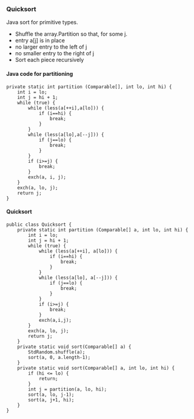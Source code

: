 ### Quicksort

Java sort for primitive types.

- Shuffle the array.Partition so that, for some j.
- entry a[j] is in place
- no larger entry to the left of j
- no smaller entry to the right of j
- Sort each piece recursively

#### Java code for partitioning

```
private static int partition (Comparable[], int lo, int hi) {
    int i = lo;
    int j = hi + 1;
    while (true) {
        while (less(a[++i],a[lo])) {
            if (i==hi) {
                break;
            }
        }
        while (less(a[lo],a[--j])) {
            if (j==lo) {
                break;
            }
        }
        if (i>=j) {
            break;
        }
        exch(a, i, j);
    }
    exch(a, lo, j);
    return j;
}
```

#### Quicksort

```
public class Quicksort {
    private static int partition (Comparable[] a, int lo, int hi) {
        int i = lo;
        int j = hi + 1;
        while (true) {
            while (less(a[++i], a[lo])) {
                if (i==hi) {
                    break;
                }
            }
            while (less(a[lo], a[--j])) {
                if (j==lo) {
                    break;
                }
            }
            if (i>=j) {
                break;
            }
            exch(a,i,j);
        }
        exch(a, lo, j);
        return j;
    }
    private static void sort(Comparable[] a) {
        StdRandom.shuffle(a);
        sort(a, 0, a.length-1);
    }
    private static void sort(Comparable[] a, int lo, int hi) {
        if (hi <= lo) {
            return;
        }
        int j = partition(a, lo, hi);
        sort(a, lo, j-1);
        sort(a, j+1, hi);
    }
}
```
